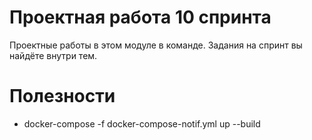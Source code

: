 # Проектная работа 10 спринта

Проектные работы в этом модуле в команде. Задания на спринт вы найдёте внутри тем.



# Полезности
  - docker-compose -f docker-compose-notif.yml up --build